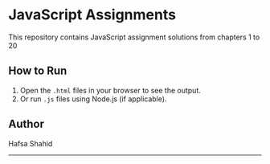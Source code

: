 # JavaScript Assignments

This repository contains JavaScript assignment solutions from chapters 1 to 20 

## How to Run

1. Open the `.html` files in your browser to see the output.
2. Or run `.js` files using Node.js (if applicable).

## Author

Hafsa Shahid

---


